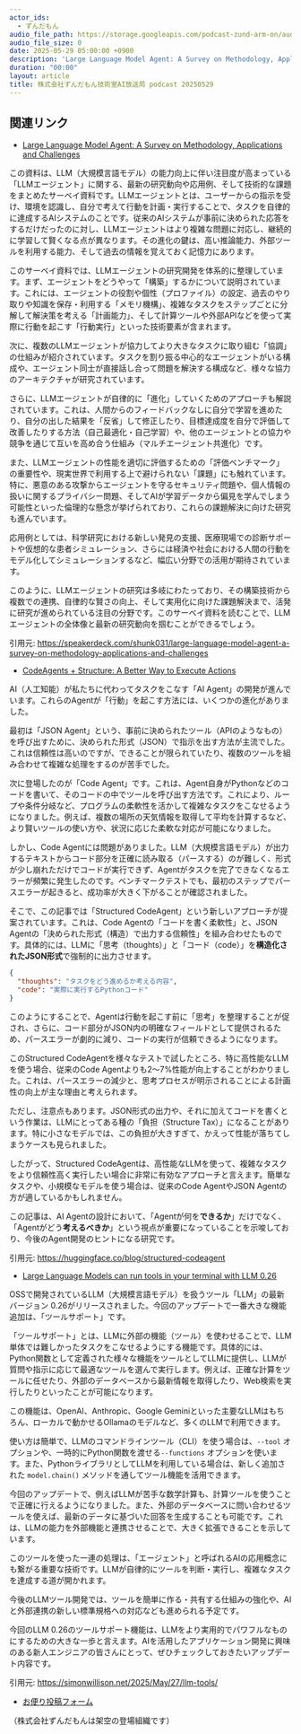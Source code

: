 ```yaml
---
actor_ids:
  - ずんだもん
audio_file_path: https://storage.googleapis.com/podcast-zund-arm-on/audio/株式会社ずんだもん技術室AI放送局_podcast_20250529.mp3
audio_file_size: 0
date: 2025-05-29 05:00:00 +0900
description: 'Large Language Model Agent: A Survey on Methodology, Applications and Challenges、CodeAgents + Structure: A Better Way to Execute Actions、Large Language Models can run tools in your terminal with LLM 0.26'
duration: "00:00"
layout: article
title: 株式会社ずんだもん技術室AI放送局 podcast 20250529
---
```


## 関連リンク


- [Large Language Model Agent: A Survey on Methodology, Applications and Challenges](https://speakerdeck.com/shunk031/large-language-model-agent-a-survey-on-methodology-applications-and-challenges)  


この資料は、LLM（大規模言語モデル）の能力向上に伴い注目度が高まっている「LLMエージェント」に関する、最新の研究動向や応用例、そして技術的な課題をまとめたサーベイ資料です。LLMエージェントとは、ユーザーからの指示を受け、環境を認識し、自分で考えて行動を計画・実行することで、タスクを自律的に達成するAIシステムのことです。従来のAIシステムが事前に決められた応答をするだけだったのに対し、LLMエージェントはより複雑な問題に対応し、継続的に学習して賢くなる点が異なります。その進化の鍵は、高い推論能力、外部ツールを利用する能力、そして過去の情報を覚えておく記憶力にあります。

このサーベイ資料では、LLMエージェントの研究開発を体系的に整理しています。まず、エージェントをどうやって「構築」するかについて説明されています。これには、エージェントの役割や個性（プロファイル）の設定、過去のやり取りや知識を保存・利用する「メモリ機構」、複雑なタスクをステップごとに分解して解決策を考える「計画能力」、そして計算ツールや外部APIなどを使って実際に行動を起こす「行動実行」といった技術要素が含まれます。

次に、複数のLLMエージェントが協力してより大きなタスクに取り組む「協調」の仕組みが紹介されています。タスクを割り振る中心的なエージェントがいる構成や、エージェント同士が直接話し合って問題を解決する構成など、様々な協力のアーキテクチャが研究されています。

さらに、LLMエージェントが自律的に「進化」していくためのアプローチも解説されています。これは、人間からのフィードバックなしに自分で学習を進めたり、自分の出した結果を「反省」して修正したり、目標達成度を自分で評価して改善したりする方法（自己最適化・自己学習）や、他のエージェントとの協力や競争を通じて互いを高め合う仕組み（マルチエージェント共進化）です。

また、LLMエージェントの性能を適切に評価するための「評価ベンチマーク」の重要性や、現実世界で利用する上で避けられない「課題」にも触れています。特に、悪意のある攻撃からエージェントを守るセキュリティ問題や、個人情報の扱いに関するプライバシー問題、そしてAIが学習データから偏見を学んでしまう可能性といった倫理的な懸念が挙げられており、これらの課題解決に向けた研究も進んでいます。

応用例としては、科学研究における新しい発見の支援、医療現場での診断サポートや仮想的な患者シミュレーション、さらには経済や社会における人間の行動をモデル化してシミュレーションするなど、幅広い分野での活用が期待されています。

このように、LLMエージェントの研究は多岐にわたっており、その構築技術から複数での連携、自律的な賢さの向上、そして実用化に向けた課題解決まで、活発に研究が進められている注目の分野です。このサーベイ資料を読むことで、LLMエージェントの全体像と最新の研究動向を掴むことができるでしょう。

引用元: https://speakerdeck.com/shunk031/large-language-model-agent-a-survey-on-methodology-applications-and-challenges


- [CodeAgents + Structure: A Better Way to Execute Actions](https://huggingface.co/blog/structured-codeagent)  


AI（人工知能）が私たちに代わってタスクをこなす「AI Agent」の開発が進んでいます。これらのAgentが「行動」を起こす方法には、いくつかの進化がありました。

最初は「JSON Agent」という、事前に決められたツール（APIのようなもの）を呼び出すために、決められた形式（JSON）で指示を出す方法が主流でした。これは信頼性は高いのですが、できることが限られていたり、複数のツールを組み合わせて複雑な処理をするのが苦手でした。

次に登場したのが「Code Agent」です。これは、Agent自身がPythonなどのコードを書いて、そのコードの中でツールを呼び出す方法です。これにより、ループや条件分岐など、プログラムの柔軟性を活かして複雑なタスクをこなせるようになりました。例えば、複数の場所の天気情報を取得して平均を計算するなど、より賢いツールの使い方や、状況に応じた柔軟な対応が可能になりました。

しかし、Code Agentには問題がありました。LLM（大規模言語モデル）が出力するテキストからコード部分を正確に読み取る（パースする）のが難しく、形式が少し崩れただけでコードが実行できず、Agentがタスクを完了できなくなるエラーが頻繁に発生したのです。ベンチマークテストでも、最初のステップでパースエラーが起きると、成功率が大きく下がることが確認されました。

そこで、この記事では「Structured CodeAgent」という新しいアプローチが提案されています。これは、Code Agentの「コードを書く柔軟性」と、JSON Agentの「決められた形式（構造）で出力する信頼性」を組み合わせたものです。具体的には、LLMに「思考（thoughts）」と「コード（code）」を**構造化されたJSON形式**で強制的に出力させます。

```json
{
  "thoughts": "タスクをどう進めるか考える内容",
  "code": "実際に実行するPythonコード"
}
```

このようにすることで、Agentは行動を起こす前に「思考」を整理することが促され、さらに、コード部分がJSON内の明確なフィールドとして提供されるため、パースエラーが劇的に減り、コードの実行が信頼できるようになります。

このStructured CodeAgentを様々なテストで試したところ、特に高性能なLLMを使う場合、従来のCode Agentよりも2〜7%性能が向上することがわかりました。これは、パースエラーの減少と、思考プロセスが明示されることによる計画性の向上が主な理由と考えられます。

ただし、注意点もあります。JSON形式の出力や、それに加えてコードを書くという作業は、LLMにとってある種の「負担（Structure Tax）」になることがあります。特に小さなモデルでは、この負担が大きすぎて、かえって性能が落ちてしまうケースも見られました。

したがって、Structured CodeAgentは、高性能なLLMを使って、複雑なタスクをより信頼性高く実行したい場合に非常に有効なアプローチと言えます。簡単なタスクや、小規模なモデルを使う場合は、従来のCode AgentやJSON Agentの方が適しているかもしれません。

この記事は、AI Agentの設計において、「Agentが何を**できるか**」だけでなく、「Agentがどう**考えるべきか**」という視点が重要になっていることを示唆しており、今後のAgent開発のヒントになる研究です。

引用元: https://huggingface.co/blog/structured-codeagent


- [Large Language Models can run tools in your terminal with LLM 0.26](https://simonwillison.net/2025/May/27/llm-tools/)  


OSSで開発されているLLM（大規模言語モデル）を扱うツール「LLM」の最新バージョン 0.26がリリースされました。今回のアップデートで一番大きな機能追加は、「ツールサポート」です。

「ツールサポート」とは、LLMに外部の機能（ツール）を使わせることで、LLM単体では難しかったタスクをこなせるようにする機能です。具体的には、Python関数として定義された様々な機能をツールとしてLLMに提供し、LLMが質問や指示に応じて最適なツールを選んで実行します。例えば、正確な計算をツールに任せたり、外部のデータベースから最新情報を取得したり、Web検索を実行したりといったことが可能になります。

この機能は、OpenAI、Anthropic、Google Geminiといった主要なLLMはもちろん、ローカルで動かせるOllamaのモデルなど、多くのLLMで利用できます。

使い方は簡単で、LLMのコマンドラインツール（CLI）を使う場合は、`--tool` オプションや、一時的にPython関数を渡せる`--functions` オプションを使います。また、PythonライブラリとしてLLMを利用している場合は、新しく追加された `model.chain()` メソッドを通してツール機能を活用できます。

今回のアップデートで、例えばLLMが苦手な数学計算も、計算ツールを使うことで正確に行えるようになりました。また、外部のデータベースに問い合わせるツールを使えば、最新のデータに基づいた回答を生成することも可能です。これは、LLMの能力を外部機能と連携させることで、大きく拡張できることを示しています。

このツールを使った一連の処理は、「エージェント」と呼ばれるAIの応用概念にも繋がる重要な技術です。LLMが自律的にツールを判断・実行し、複雑なタスクを達成する道が開かれます。

今後のLLMツール開発では、ツールを簡単に作る・共有する仕組みの強化や、AIと外部連携の新しい標準規格への対応なども進められる予定です。

今回のLLM 0.26のツールサポート機能は、LLMをより実用的でパワフルなものにするための大きな一歩と言えます。AIを活用したアプリケーション開発に興味のある新人エンジニアの皆さんにとって、ぜひチェックしておきたいアップデート内容です。

引用元: https://simonwillison.net/2025/May/27/llm-tools/



- [お便り投稿フォーム](https://forms.gle/ffg4JTfqdiqK62qf9)

（株式会社ずんだもんは架空の登場組織です）

